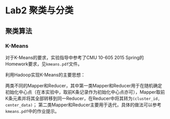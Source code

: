 # Lab2 聚类与分类
## 聚类算法
### K-Means
对于K-Means的要求，实验指导中参考了CMU 10-605 2015 Spring的Homework要求，见`kmeans.pdf`文件。

利用Hadoop实现K-Means的主要思想：

两类不同的Mapper和Reducer，其中第一类Mapper和Reducer用于在随机确定初始化中心点（在本实验中，取前K条记录作为初始化中心点亦可），Mapper取前K条元素并将其全部转移到同一Reducer，在Reducer中将其转为`(cluster_id, center_data)`；
第二类Mapper和Reducer主要用于迭代，具体的做法可以参考`kmeans.pdf`中的作业提示。
